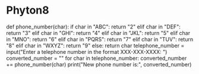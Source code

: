 # Phyton8
def phone_number(char):
    if char in "ABC":
        return "2"
    elif char in "DEF":
        return "3"
    elif char in "GHI":
        return "4"
    elif char in "JKL":
        return "5"
    elif char in "MNO":
        return "6"
    elif char in "PQRS":
        return "7"
    elif char in "TUV":
        return "8"
    elif char in "WXYZ":
        return "9"
    else:
        return char
telephone_number = input("Enter a telephone number in the format XXX-XXX-XXXX: ")
converted_number = ""
for char in telephone_number:
    converted_number += phone_number(char)
print("New phone number is:", converted_number)
